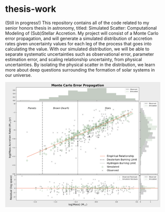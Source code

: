# thesis-work
(Still in progress!) This repository contains all of the code related to my senior honors thesis in astronomy, titled: Simulated Scatter: Computational Modeling of (Sub)Stellar Accretion. My project will consist of a Monte Carlo error propagation, and will generate a simulated distribution of accretion rates given uncertainty values for each leg of the process that goes into calculating the value. With our simulated distribution, we will be able to separate systematic uncertainties such as observational error, parameter estimation error, and scaling relationship uncertainty, from physical uncertainties. By isolating the physical scatter in the distribution, we learn more about deep questions surrounding the formation of solar systems in our universe.


![simvisualization](MarginalDistributionPlot.png)
